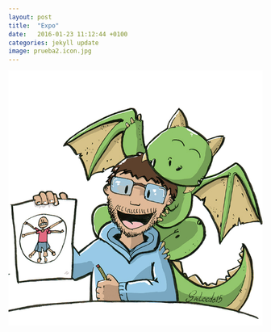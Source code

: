 ```yaml
---
layout: post
title:  "Expo"
date:   2016-01-23 11:12:44 +0100
categories: jekyll update
image: prueba2.icon.jpg
---
```


![imagen](/img/prueba1.jpg)
